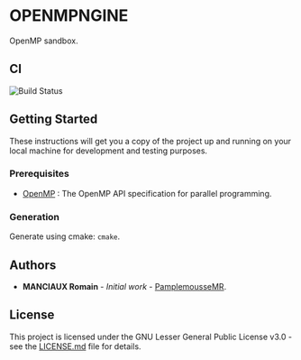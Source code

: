 # OPENMPNGINE

OpenMP sandbox.

## CI

![Build Status](https://github.com/PamplemousseMR/OPENMPNGINE/actions/workflows/build.yml/badge.svg)

## Getting Started

These instructions will get you a copy of the project up and running on your local machine for development and testing purposes.

### Prerequisites

- [OpenMP](https://www.openmp.org/) : The OpenMP API specification for parallel programming.

### Generation

Generate using cmake: `cmake`.

## Authors

* **MANCIAUX Romain** - *Initial work* - [PamplemousseMR](https://github.com/PamplemousseMR).

## License

This project is licensed under the GNU Lesser General Public License v3.0 - see the [LICENSE.md](LICENSE.md) file for details.